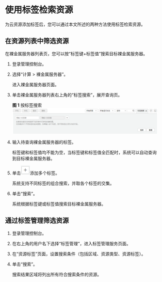 # 使用标签检索资源<a name="bms_umn_0062"></a>

为云资源添加标签后，您可以通过本文所述的两种方法使用标签检索资源。

## 在资源列表中筛选资源<a name="section10168112116124"></a>

在裸金属服务器列表页，您可以按“标签键+标签值”搜索目标裸金属服务器。

1.  登录管理控制台。
2.  选择“计算 \> 裸金属服务器”。

    进入裸金属服务器页面。

3.  单击裸金属服务器列表右上角的“标签搜索”，展开查询页。

    **图 1**  按标签搜索<a name="fig18105430191112"></a>  
    ![](figures/按标签搜索.png "按标签搜索")

4.  输入待查询裸金属服务器的标签。

    标签键和标签值均不能为空，当标签键和标签值全匹配时，系统可以自动查询到目标裸金属服务器。

5.  单击![](figures/12-1-3-1.png)添加多个标签。

    系统支持不同标签的组合搜索，并取各个标签的交集。

6.  单击“搜索”。

    系统根据标签键或标签值搜索目标裸金属服务器。


## 通过标签管理筛选资源<a name="section855219443124"></a>

1.  登录管理控制台。
2.  在右上角的用户名下选择“标签管理”，进入标签管理服务页面。
3.  在“资源标签”页面，设置搜索条件（包括区域、资源类型、资源标签）。
4.  单击“搜索”。

    搜索结果区域将列出所有符合搜索条件的资源。


